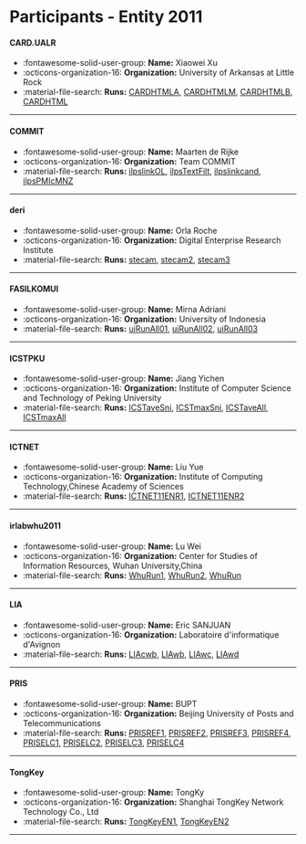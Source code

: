 # Participants - Entity 2011 

#### CARD.UALR
 - :fontawesome-solid-user-group: **Name:** Xiaowei Xu
 - :octicons-organization-16: **Organization:** University of Arkansas at Little Rock
 - :material-file-search: **Runs:** [CARDHTMLA](./runs.md#cardhtmla), [CARDHTMLM](./runs.md#cardhtmlm), [CARDHTMLB](./runs.md#cardhtmlb), [CARDHTML](./runs.md#cardhtml) 

---
#### COMMIT
 - :fontawesome-solid-user-group: **Name:** Maarten de Rijke
 - :octicons-organization-16: **Organization:** Team COMMIT
 - :material-file-search: **Runs:** [ilpslinkOL](./runs.md#ilpslinkol), [ilpsTextFilt](./runs.md#ilpstextfilt), [ilpslinkcand](./runs.md#ilpslinkcand), [ilpsPMIcMNZ](./runs.md#ilpspmicmnz) 

---
#### deri
 - :fontawesome-solid-user-group: **Name:** Orla Roche
 - :octicons-organization-16: **Organization:** Digital Enterprise Research Institute
 - :material-file-search: **Runs:** [stecam](./runs.md#stecam), [stecam2](./runs.md#stecam2), [stecam3](./runs.md#stecam3) 

---
#### FASILKOMUI
 - :fontawesome-solid-user-group: **Name:** Mirna Adriani
 - :octicons-organization-16: **Organization:** University of Indonesia
 - :material-file-search: **Runs:** [uiRunAll01](./runs.md#uirunall01), [uiRunAll02](./runs.md#uirunall02), [uiRunAll03](./runs.md#uirunall03) 

---
#### ICSTPKU
 - :fontawesome-solid-user-group: **Name:** Jiang Yichen
 - :octicons-organization-16: **Organization:** Institute of Computer Science and Technology of Peking University
 - :material-file-search: **Runs:** [ICSTaveSni](./runs.md#icstavesni), [ICSTmaxSni](./runs.md#icstmaxsni), [ICSTaveAll](./runs.md#icstaveall), [ICSTmaxAll](./runs.md#icstmaxall) 

---
#### ICTNET
 - :fontawesome-solid-user-group: **Name:** Liu Yue
 - :octicons-organization-16: **Organization:** Institute of Computing Technology,Chinese Academy of Sciences
 - :material-file-search: **Runs:** [ICTNET11ENR1](./runs.md#ictnet11enr1), [ICTNET11ENR2](./runs.md#ictnet11enr2) 

---
#### irlabwhu2011
 - :fontawesome-solid-user-group: **Name:** Lu Wei
 - :octicons-organization-16: **Organization:** Center for Studies of Information Resources, Wuhan University,China
 - :material-file-search: **Runs:** [WhuRun1](./runs.md#whurun1), [WhuRun2](./runs.md#whurun2), [WhuRun](./runs.md#whurun) 

---
#### LIA
 - :fontawesome-solid-user-group: **Name:** Eric SANJUAN
 - :octicons-organization-16: **Organization:** Laboratoire d'informatique d'Avignon
 - :material-file-search: **Runs:** [LIAcwb](./runs.md#liacwb), [LIAwb](./runs.md#liawb), [LIAwc](./runs.md#liawc), [LIAwd](./runs.md#liawd) 

---
#### PRIS
 - :fontawesome-solid-user-group: **Name:** BUPT
 - :octicons-organization-16: **Organization:** Beijing University of Posts and Telecommunications
 - :material-file-search: **Runs:** [PRISREF1](./runs.md#prisref1), [PRISREF2](./runs.md#prisref2), [PRISREF3](./runs.md#prisref3), [PRISREF4](./runs.md#prisref4), [PRISELC1](./runs.md#priselc1), [PRISELC2](./runs.md#priselc2), [PRISELC3](./runs.md#priselc3), [PRISELC4](./runs.md#priselc4) 

---
#### TongKey
 - :fontawesome-solid-user-group: **Name:** TongKy
 - :octicons-organization-16: **Organization:** Shanghai TongKey Network Technology Co., Ltd
 - :material-file-search: **Runs:** [TongKeyEN1](./runs.md#tongkeyen1), [TongKeyEN2](./runs.md#tongkeyen2) 

---
